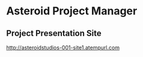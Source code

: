 # Asteroid Project Manager
## Project Presentation Site
http://asteroidstudios-001-site1.atempurl.com
